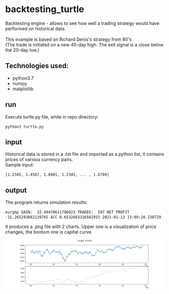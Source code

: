 # backtesting_turtle
Backtesting engine - allows to see how well a trading strategy would have performed on historical data. </br></br>
This example is based on Richard Denis's strategy from 80's </br>
(The trade is initiated on a new 40-day high. The exit signal is a close below the 20-day low.)

## Technologies used:
* python3.7
* numpy
* matplotlib

## run
Execute turtle.py file, while in repo directory:

```
python3 turtle.py
```
## input
Historical data is stored in a .txt file and imported as a python list, it contains prices of various currency pairs.</br>
Sample input:
```
[1.2345, 1.4567, 1.8901, 1.2345, ... , 1.6789]
```

## output
The program returns simulation results:
```
eurgbp GAIN:  32.49470611786023 TRADES:  597 NET PROFIT -15.265293882139765 ACC 0.6532663316582915 2021-01-13 13:09:20.330729
```
It produces a .png file with 2 charts. Upper one is a visualization of price changes, the bootom one is capital curve

![Alt text](https://github.com/wiktorkisielewski/backtesting-turtle/blob/main/eurgbp_plot.png "Optional Title")
